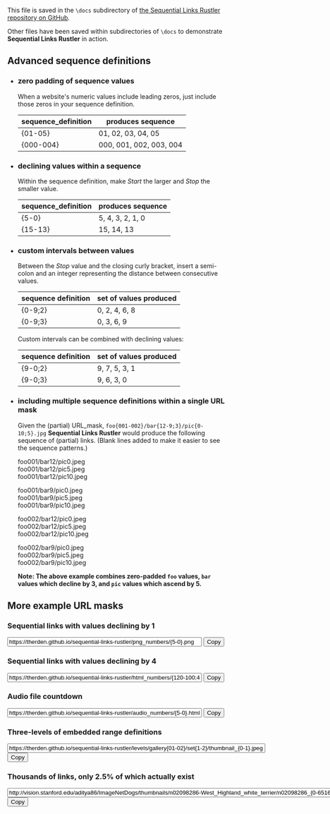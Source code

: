 This file is saved in the `\docs` subdirectory of [the Sequential Links Rustler repository on GitHub](https://github.com/therden/sequential-links-rustler).

Other files have been saved within subdirectories of `\docs` to demonstrate __Sequential Links Rustler__ in action.

Advanced sequence definitions
-----------------------------

- ### zero padding of sequence values

    When a website's numeric values include leading zeros, just include those zeros in your sequence definition.

    | sequence_definition | produces sequence       |
    | ------------------- | ----------------------- |
    | {01-05}             | 01, 02, 03, 04, 05      |
    | {000-004}           | 000, 001, 002, 003, 004 |


- ### declining values within a sequence

    Within the sequence definition, make *Start* the larger and *Stop* the smaller value.

    | sequence_definition | produces sequence |
    | ------------------- | ------------------|
    | {5-0}               | 5, 4, 3, 2, 1, 0  |
    | {15-13}             | 15, 14, 13        |    

- ### custom intervals between values

    Between the *Stop* value and the closing curly bracket, insert a semi-colon and an integer representing the distance between consecutive values.

    | sequence definition | set of values produced |
    | ------------------- | ---------------------- |
    | {0-9;2}             | 0, 2, 4, 6, 8          |
    | {0-9;3}             | 0, 3, 6, 9             |

    Custom intervals can be combined with declining values:

    | sequence definition | set of values produced |
    | ------------------- | ---------------------- |
    | {9-0;2}             | 9, 7, 5, 3, 1          |
    | {9-0;3}             | 9, 6, 3, 0             |

- ### including multiple sequence definitions within a single URL mask

    Given the (partial) URL_mask, `foo{001-002}/bar{12-9;3}/pic{0-10;5}.jpg`
    __Sequential Links Rustler__ would produce the following sequence of (partial) links. (Blank lines added to make it easier to see the sequence patterns.)

    foo001/bar12/pic0.jpeg<br>
    foo001/bar12/pic5.jpeg<br>
    foo001/bar12/pic10.jpeg<br>

    foo001/bar9/pic0.jpeg<br>
    foo001/bar9/pic5.jpeg<br>
    foo001/bar9/pic10.jpeg<br>

    foo002/bar12/pic0.jpeg<br>
    foo002/bar12/pic5.jpeg<br>
    foo002/bar12/pic10.jpeg<br>

    foo002/bar9/pic0.jpeg<br>
    foo002/bar9/pic5.jpeg<br>
    foo002/bar9/pic10.jpeg<br>

    __Note:  The above example combines zero-padded `foo` values, `bar` values which decline by 3, and `pic` values which ascend by 5.__

More example URL masks
----------------------
### Sequential links with values declining by 1<br>
<input type="text" size="52ch" value="https://therden.github.io/sequential-links-rustler/png_numbers/{5-0}.png" id="Ex1">
<button onclick="copyEx1()">Copy</button>
<script>
function copyEx1() {
  var copyText = document.getElementById("Ex1");
  copyText.select();
  document.execCommand("copy");
}
</script>

### Sequential links with values declining by 4<br>
<input type="text" size="52ch" value="https://therden.github.io/sequential-links-rustler/html_numbers/{120-100;4}.html" id="Ex2">
<button onclick="copyEx2()">Copy</button>
<script>
function copyEx2() {
  var copyText = document.getElementById("Ex2");
  copyText.select();
  document.execCommand("copy");
}
</script>


### Audio file countdown<br>
<input type="text" size="52ch" value="https://therden.github.io/sequential-links-rustler/audio_numbers/{5-0}.html" id="Ex5">
<button onclick="copyEx5()">Copy</button>
<script>
function copyEx5() {
  var copyText = document.getElementById("Ex5");
  copyText.select();
  document.execCommand("copy");
}
</script>


### Three-levels of embedded range definitions<br>
<input type="text" size="70ch" value="https://therden.github.io/sequential-links-rustler/levels/gallery{01-02}/set{1-2}/thumbnail_{0-1}.jpeg" id="Ex3">
<button onclick="copyEx3()">Copy</button>
<script>
function copyEx3() {
  var copyText = document.getElementById("Ex3");
  copyText.select();
  document.execCommand("copy");
}
</script>


### Thousands of links, only 2.5% of which actually exist<br>
<input type="text" size="95ch" value="http://vision.stanford.edu/aditya86/ImageNetDogs/thumbnails/n02098286-West_Highland_white_terrier/n02098286_{0-6516;1}.jpg" id="Ex4">
<button onclick="copyEx4()">Copy</button>
<script>
function copyEx4() {
  var copyText = document.getElementById("Ex4");
  copyText.select();
  document.execCommand("copy");
}
</script>


<!--- `https://therden.github.io/sequential-links-rustler/png_numbers/{100-120;4}.html`--->
<!--- `https://evolution.voxeo.com/library/audio/prompts/numbers/{0-10;1}.wav`-->
